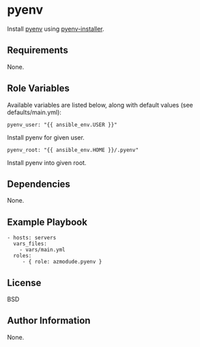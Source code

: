 pyenv
=====

Install [pyenv](https://github.com/yyuu/pyenv) using [pyenv-installer](https://github.com/yyuu/pyenv-installer).

Requirements
------------

None.

Role Variables
--------------

Available variables are listed below, along with default values (see defaults/main.yml):

    pyenv_user: "{{ ansible_env.USER }}"

Install pyenv for given user.

    pyenv_root: "{{ ansible_env.HOME }}/.pyenv"

Install pyenv into given root.


Dependencies
------------

None.

Example Playbook
----------------

    - hosts: servers
      vars_files:
        - vars/main.yml
      roles:
         - { role: azmodude.pyenv }

License
-------

BSD

Author Information
------------------

None.
